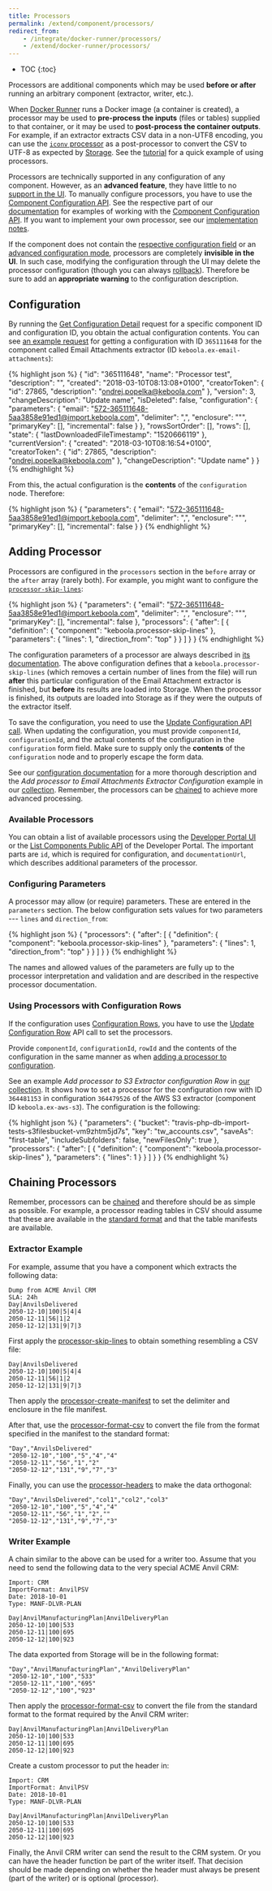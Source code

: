 ```yaml
---
title: Processors
permalink: /extend/component/processors/
redirect_from:
    - /integrate/docker-runner/processors/
    - /extend/docker-runner/processors/
---
```


* TOC
{:toc}

Processors are additional components which may be used **before or after** running an arbitrary component
(extractor, writer, etc.). 

When [Docker Runner](/extend/docker-runner/) runs a Docker image (a container is created), a processor
may be used to **pre-process the inputs** (files or tables) supplied to that container, or it may be used to **post-process
the container outputs**. For example, if an extractor extracts CSV data in a non-UTF8 encoding, you can use the
[`iconv` processor](https://github.com/keboola/processor-iconv/blob/master/README.md) as a post-processor to
convert the CSV to UTF-8 as expected by [Storage](https://help.keboola.com/storage/). See the
[tutorial](/extend/component/tutorial/configuration/) for a quick example of using processors.

Processors are technically supported in any configuration of any component. However, as an **advanced feature**, they have little to no 
[support in the UI](/extend/component/ui-options/#genericdockerui-processors). To manually configure processors, 
you have to use the [Component Configuration API](https://keboola.docs.apiary.io/#reference/component-configurations).
See the respective part of our [documentation](/integrate/storage/api/configurations/) for
examples of working with the [Component Configuration API](/integrate/storage/api/configurations/).
If you want to implement your own processor, see our [implementation notes](/extend/component/implementation/#implementing-processors).

If the component does not contain the [respective configuration field](/extend/component/ui-options/#genericdockerui-processors) or
an [advanced configuration mode](https://help.keboola.com/extractors/other/aws-s3/#advanced), processors are
completely **invisible in the UI**. In such case, modifying the configuration through the UI may delete the processor configuration
(though you can always [rollback](https://keboola.docs.apiary.io/#reference/component-configurations/rollback-configuration-version/rollback-version)).
Therefore be sure to add an **appropriate warning** to the configuration description.

## Configuration
By running the
[Get Configuration Detail](https://keboola.docs.apiary.io/#reference/component-configurations/manage-configurations/configuration-detail)
request for a specific component ID and configuration ID, you obtain the actual configuration contents.
You can see [an example request](https://documenter.getpostman.com/view/3086797/kbc-samples/77h845D?version=latest#9b9f3e7b-de3b-4c90-bad6-a8760e3852eb)
for getting a configuration with ID `365111648` for the component called Email Attachments extractor (ID `keboola.ex-email-attachments`):

{% highlight json %}
{
    "id": "365111648",
    "name": "Processor test",
    "description": "",
    "created": "2018-03-10T08:13:08+0100",
    "creatorToken": {
        "id": 27865,
        "description": "ondrej.popelka@keboola.com"
    },
    "version": 3,
    "changeDescription": "Update name",
    "isDeleted": false,
    "configuration": {
        "parameters": {
            "email": "572-365111648-5aa3858e91ed1@import.keboola.com",
            "delimiter": ",",
            "enclosure": "\"",
            "primaryKey": [],
            "incremental": false
        }
    },
    "rowsSortOrder": [],
    "rows": [],
    "state": {
        "lastDownloadedFileTimestamp": "1520666119"
    },
    "currentVersion": {
        "created": "2018-03-10T08:16:54+0100",
        "creatorToken": {
            "id": 27865,
            "description": "ondrej.popelka@keboola.com"
        },
        "changeDescription": "Update name"
    }
}
{% endhighlight %}

From this, the actual configuration is the **contents** of the `configuration` node. Therefore:

{% highlight json %}
{
    "parameters": {
        "email": "572-365111648-5aa3858e91ed1@import.keboola.com",
        "delimiter": ",",
        "enclosure": "\"",
        "primaryKey": [],
        "incremental": false
    }
}
{% endhighlight %}

## Adding Processor
Processors are configured in the `processors` section in the `before` array or the `after` array (rarely both).
For example, you might want to configure the [`processor-skip-lines`](https://github.com/keboola/processor-skip-lines):

{% highlight json %}
{
    "parameters": {
        "email": "572-365111648-5aa3858e91ed1@import.keboola.com",
        "delimiter": ",",
        "enclosure": "\"",
        "primaryKey": [],
        "incremental": false
    },
    "processors": {
        "after": [
            {
                "definition": {
                    "component": "keboola.processor-skip-lines"
                },
                "parameters": {
                    "lines": 1,
                    "direction_from": "top"
                }
            }
        ]
    }
}
{% endhighlight %}

The configuration parameters of a processor are always described in [its documentation](https://github.com/keboola/processor-skip-lines).
The above configuration defines that a `keboola.processor-skip-lines` (which removes a certain number of lines from the file)
will run **after** this particular configuration of the Email Attachment extractor is finished,
but **before** its results are loaded into Storage. When the processor is finished, its outputs are loaded
into Storage as if they were the outputs of the extractor itself.

To save the configuration, you need to use the [Update Configuration API call](https://keboola.docs.apiary.io/#reference/component-configurations/manage-configurations/update-configuration).
When updating the configuration, you must provide `componentId`, `configurationId`, and the actual contents of
the configuration in the `configuration` form field. Make sure to supply only the **contents** of the `configuration`
node and to properly escape the form data.

See our [configuration documentation](/integrate/storage/api/configurations/#modifying-a-configuration) for
a more thorough description and the *Add processor to Email Attachments Extractor Configuration* example
in our [collection](https://documenter.getpostman.com/view/3086797/kbc-samples/77h845D?version=latest#9b9f3e7b-de3b-4c90-bad6-a8760e3852eb).
Remember, the processors can be [chained](/extend/component/tutorial/processors/#chaining-processors) to
achieve more advanced processing.

### Available Processors
You can obtain a list of available processors using the
[Developer Portal UI](https://components.keboola.com/components) or the [List Components Public API](https://kebooladeveloperportal.docs.apiary.io/#reference/0/public-api/list-published-apps)
of the Developer Portal. The important parts are `id`, which is required for configuration,
and `documentationUrl`, which describes additional parameters of the processor.

### Configuring Parameters
A processor may allow (or require) parameters. These are entered in the `parameters` section.
The below configuration sets values for two parameters --- `lines` and `direction_from`:

{% highlight json %}
{
    "processors": {
        "after": [
            {
                "definition": {
                    "component": "keboola.processor-skip-lines"
                },
                "parameters": {
                    "lines": 1,
                    "direction_from": "top"
                }
            }
        ]
    }
}
{% endhighlight %}

The names and allowed values of the parameters are fully up to the processor interpretation and validation
and are described in the respective processor documentation.

### Using Processors with Configuration Rows
If the configuration uses [Configuration Rows](/integrate/storage/api/configurations/#configuration-rows),
you have to use the [Update Configuration Row](https://keboola.docs.apiary.io/#reference/component-configurations/manage-configuration-rows/update-row)
API call to set the processors.

Provide `componentId`, `configurationId`, `rowId` and the contents of the configuration in
the same manner as when [adding a processor to configuration](#adding-a-processor).

See an example *Add processor to S3 Extractor configuration Row* in
[our collection](https://documenter.getpostman.com/view/3086797/kbc-samples/77h845D?version=latest#9b9f3e7b-de3b-4c90-bad6-a8760e3852eb).
It shows how to set a processor for the configuration row with ID `364481153` in configuration `364479526` of
the AWS S3 extractor (component ID `keboola.ex-aws-s3`). The configuration is the following:

{% highlight json %}
{
    "parameters": {
        "bucket": "travis-php-db-import-tests-s3filesbucket-vm9zhtm5jd7s",
        "key": "tw_accounts.csv",
        "saveAs": "first-table",
        "includeSubfolders": false,
        "newFilesOnly": true
    },
    "processors": {
        "after": [
            {
                "definition": {
                    "component": "keboola.processor-skip-lines"
                },
                "parameters": {
                    "lines": 1
                }
            }
        ]
    }
}
{% endhighlight %}

## Chaining Processors
Remember, processors can be [chained](/extend/component/tutorial/processors/#chaining-processors) and therefore
should be as simple as possible. For example, a processor reading tables in CSV should assume that these are
available in the [standard format](https://help.keboola.com/storage/tables/csv-files/#output-csv-format) and that the
table manifests are available.

### Extractor Example
For example, assume that you have a component which extracts the following data:

    Dump from ACME Anvil CRM
    SLA: 24h
    Day|AnvilsDelivered
    2050-12-10|100|5|4|4
    2050-12-11|56|1|2
    2050-12-12|131|9|7|3

First apply the [processor-skip-lines](https://github.com/keboola/processor-skip-lines) to obtain something
resembling a CSV file:

    Day|AnvilsDelivered
    2050-12-10|100|5|4|4
    2050-12-11|56|1|2
    2050-12-12|131|9|7|3

Then apply the [processor-create-manifest](https://github.com/keboola/processor-create-manifest) to
set the delimiter and enclosure in the file manifest.

After that, use the [processor-format-csv](https://github.com/keboola/processor-format-csv) to convert the file
from the format specified in the manifest to the standard format:

    "Day","AnvilsDelivered"
    "2050-12-10","100","5","4","4"
    "2050-12-11","56","1","2"
    "2050-12-12","131","9","7","3"

Finally, you can use the [processor-headers](https://github.com/keboola/processor-headers) to make the data orthogonal:

    "Day","AnvilsDelivered","col1","col2","col3"
    "2050-12-10","100","5","4","4"
    "2050-12-11","56","1","2",""
    "2050-12-12","131","9","7","3"

### Writer Example
A chain similar to the above can be used for a writer too. Assume that you need to send the following data to
the very special ACME Anvil CRM:

    Import: CRM
    ImportFormat: AnvilPSV
    Date: 2018-10-01
    Type: MANF-DLVR-PLAN

    Day|AnvilManufacturingPlan|AnvilDeliveryPlan
    2050-12-10|100|533
    2050-12-11|100|695
    2050-12-12|100|923

The data exported from Storage will be in the following format:

    "Day","AnvilManufacturingPlan","AnvilDeliveryPlan"
    "2050-12-10","100","533"
    "2050-12-11","100","695"
    "2050-12-12","100","923"

Then apply the [processor-format-csv](https://github.com/keboola/processor-format-csv) to convert the file
from the standard format to the format required by the Anvil CRM writer:

    Day|AnvilManufacturingPlan|AnvilDeliveryPlan
    2050-12-10|100|533
    2050-12-11|100|695
    2050-12-12|100|923

Create a custom processor to put the header in:

    Import: CRM
    ImportFormat: AnvilPSV
    Date: 2018-10-01
    Type: MANF-DLVR-PLAN

    Day|AnvilManufacturingPlan|AnvilDeliveryPlan
    2050-12-10|100|533
    2050-12-11|100|695
    2050-12-12|100|923

Finally, the Anvil CRM writer can send the result to the CRM system. Or you can have the header function be part of the
writer itself. That decision should be made depending on whether the header must always be present (part of the writer) or is optional (processor).

